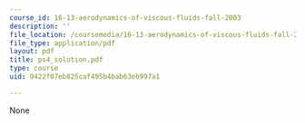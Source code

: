 ```yaml
---
course_id: 16-13-aerodynamics-of-viscous-fluids-fall-2003
description: ''
file_location: /coursemedia/16-13-aerodynamics-of-viscous-fluids-fall-2003/9422f07eb825caf495b4bab63eb997a1_ps4_solution.pdf
file_type: application/pdf
layout: pdf
title: ps4_solution.pdf
type: course
uid: 9422f07eb825caf495b4bab63eb997a1

---
```

None